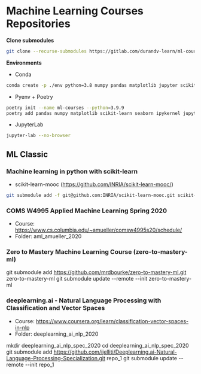 # Machine Learning Courses Repositories

**Clone submodules**
```zsh
git clone --recurse-submodules https://gitlab.com/durandv-learn/ml-courses.git
```

**Environments**

* Conda
```bash
conda create -p ./env python=3.8 numpy pandas matplotlib jupyter scikit-learn seaborn
```

* Pyenv + Poetry
```bash
poetry init --name ml-courses --python=3.9.9
poetry add pandas numpy matplotlib scikit-learn seaborn ipykernel jupyterlab
```

* JupyterLab
```bash
jupyter-lab --no-browser
```

## ML Classic

### Machine learning in python with scikit-learn
* scikit-learn-mooc (https://github.com/INRIA/scikit-learn-mooc/)

```bash
git submodule add -f git@github.com:INRIA/scikit-learn-mooc.git scikit-learn-mooc
```


### COMS W4995 Applied Machine Learning Spring 2020
* Course: https://www.cs.columbia.edu/~amueller/comsw4995s20/schedule/
* Folder: aml_amueller_2020

### Zero to Mastery Machine Learning Course (zero-to-mastery-ml)
git submodule add https://github.com/mrdbourke/zero-to-mastery-ml.git zero-to-mastery-ml
git submodule update --remote --init zero-to-mastery-ml

### deeplearning.ai - Natural Language Processing with Classification and Vector Spaces
* Course: https://www.coursera.org/learn/classification-vector-spaces-in-nlp
* Folder: deeplearning_ai_nlp_2020

mkdir deeplearning_ai_nlp_spec_2020
cd deeplearning_ai_nlp_spec_2020
git submodule add https://github.com/ijelliti/Deeplearning.ai-Natural-Language-Processing-Specialization.git repo_1
git submodule update --remote --init repo_1